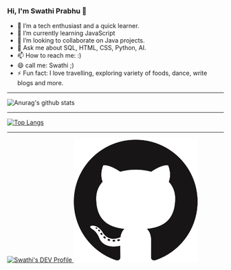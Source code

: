 ### Hi, I'm Swathi Prabhu 👋
- 🔭 I’m a tech enthusiast and a quick learner.
- 🌱 I’m currently learning JavaScript
- 👯 I’m looking to collaborate on Java projects.
- 💬 Ask me about SQL, HTML, CSS, Python, AI.
- 📫 How to reach me: :)
- 😄 call me: Swathi ;)
- ⚡ Fun fact: I love travelling, exploring variety of foods, dance, write blogs and more.

----

![Anurag's github stats](https://github-readme-stats.vercel.app/api?username=swathiprabhu3&show_icons=true&theme=radical)

----

[![Top Langs](https://github-readme-stats.vercel.app/api/top-langs/?username=swathiprabhu3&layout=compact&theme=algolia)](https://github.com/anuraghazra/github-readme-stats)

---
<a href="https://dev.to/swathiprabhu3">
  <img src="https://d2fltix0v2e0sb.cloudfront.net/dev-badge.svg" alt="Swathi's DEV Profile" height="45" width="45">
</a>
<img src="https://raw.githubusercontent.com/github/explore/78df643247d429f6cc873026c0622819ad797942/topics/github/github.png" >




